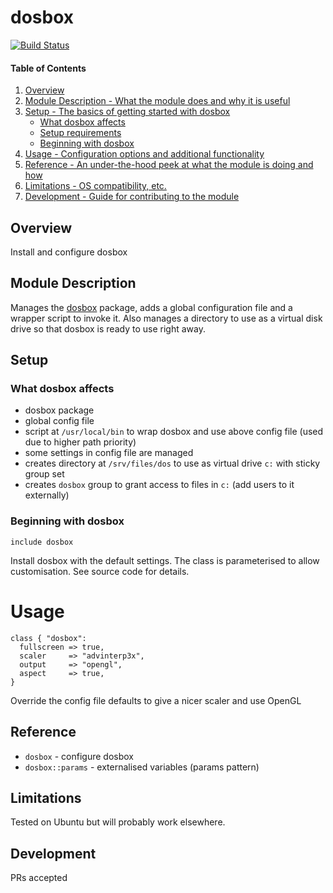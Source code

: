 # dosbox
[![Build Status](https://travis-ci.org/GeoffWilliams/puppet-dosbox.svg)](https://travis-ci.org/GeoffWilliams/puppet-dosbox)

#### Table of Contents

1. [Overview](#overview)
2. [Module Description - What the module does and why it is useful](#module-description)
3. [Setup - The basics of getting started with dosbox](#setup)
    * [What dosbox affects](#what-dosbox-affects)
    * [Setup requirements](#setup-requirements)
    * [Beginning with dosbox](#beginning-with-dosbox)
4. [Usage - Configuration options and additional functionality](#usage)
5. [Reference - An under-the-hood peek at what the module is doing and how](#reference)
5. [Limitations - OS compatibility, etc.](#limitations)
6. [Development - Guide for contributing to the module](#development)

## Overview

Install and configure dosbox

## Module Description

Manages the [dosbox](http://www.dosbox.com/) package, adds a global configuration file and a wrapper script to invoke it.  Also manages a directory to use as a virtual disk drive so that dosbox is ready to use right away.

## Setup

### What dosbox affects

* dosbox package
* global config file
* script at `/usr/local/bin` to wrap dosbox and use above config file (used due to higher path priority)
* some settings in config file are managed
* creates directory at `/srv/files/dos` to use as virtual drive `c:` with sticky group set
* creates `dosbox` group to grant access to files in `c:` (add users to it externally)


### Beginning with dosbox

```puppet
include dosbox
```

Install dosbox with the default settings.  The class is parameterised to allow customisation.  See source code for details.

# Usage
```puppet
class { "dosbox":
  fullscreen => true,
  scaler     => "advinterp3x",
  output     => "opengl",
  aspect     => true,
}
```
Override the config file defaults to give a nicer scaler and use OpenGL

## Reference
* `dosbox` - configure dosbox
* `dosbox::params` - externalised variables (params pattern)

## Limitations

Tested on Ubuntu but will probably work elsewhere.

## Development

PRs accepted
